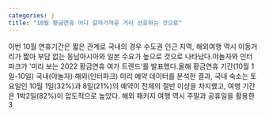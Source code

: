 ```yaml
---
categories: j
title: "10월 황금연휴 어디 갈까가까운 거리 선호하는 것으로"
---
```

이번 10월 연휴기간은 짧은 관계로 국내의 경우 수도권 인근 지역, 해외여행 역시 이동거리가 짧아 부담 없는 동남아시아와 일본 수요가 높으로 것으로 나타났다.야놀자와 인터파크가 ‘미리 보는 2022 황금연휴 여가 트렌드’를 발표했다.올해 황금연휴 기간(10월 1일-10일) 국내(야놀자)·해외(인터파크) 미리 예약 데이터를 분석한 결과, 국내 숙소는 토요일인 10월 1일(32%)과 8일(21%)의 예약이 전체의 절반 이상을 차지했고, 여행 기간은 1박2일(82%)이 압도적으로 높았다. 해외 패키지 여행 역시 주말과 공휴일을 활용한 3